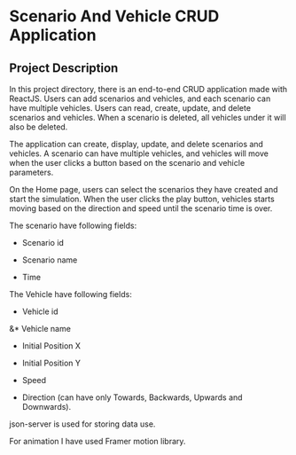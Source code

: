 # Scenario And Vehicle CRUD Application
## Project Description
In this project directory, there is an end-to-end CRUD application made with ReactJS. Users can add scenarios and vehicles, and each scenario can have multiple vehicles. Users can read, create, update, and delete scenarios and vehicles. When a scenario is deleted, all vehicles under it will also be deleted.

The application can create, display, update, and delete scenarios and vehicles. A scenario can have multiple vehicles, and vehicles will move when the user clicks a button based on the scenario and vehicle parameters.

On the Home page, users can select the scenarios they have created and start the simulation. When the user clicks the play button, vehicles starts moving based on the direction and speed until the scenario time is over.

The scenario have following fields:

* Scenario id

* Scenario name

* Time

The Vehicle have following fields:

* Vehicle id

&* Vehicle name

* Initial Position X

* Initial Position Y

* Speed

* Direction (can have only Towards, Backwards, Upwards and Downwards).

json-server is used for storing data use.

For animation I have used Framer motion library.
